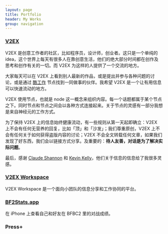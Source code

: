 ```yaml
---
layout: page
title: Portfolio
header: My Works
group: navigation
---
```


### [V2EX](http://www.v2ex.com/)

V2EX 是创意工作者的社区，比如程序员，设计师，创业者。这只是一个单纯的 idea，这个世界上每天有很多人在靠创意生活，他们的绝大部分时间都在创作及思考和创作有关的一切。而 V2EX 为这样的人提供了一个交流的地方。

大家每天可以在 V2EX 上看到别人最新的作品，或是提出并参与各种问题的讨论，或是通过 [酷工作](http://www.v2ex.com/go/jobs) 节点找到一同做事的伙伴。我希望 V2EX 是一个让有用信息可以快速流动的地方。

V2EX 使用节点，也就是 node 这一概念来组织内容。每一个话题都属于某个节点之下。同时节点和节点之间会以各种方式连接起来。关于节点的灵感有一部分我想是来自神经元的工作方式。

为了保持 V2EX 上的信息始终健康流动，有一些规则从第一天起即确立：V2EX 上不会有任何无营养的回复，比如「顶」和「沙发」；我们尊重原创，V2EX 上不会有任何关于如何获得盗版内容的讨论；V2EX 不会全文转载任何文章，如果我们发现了好东西，我们会以链接方式分享。及重要的：**待人友善，对话是为了解决实际问题**。

最后，感谢 [Claude Shannon](http://en.wikipedia.org/wiki/Claude_Shannon) 和 [Kevin Kelly](http://kk.org/)，他们关于信息的信息给了我很多灵感。

### [V2EX Workspace](http://workspace.v2ex.com/)

V2EX Workspace 是一个面向小团队的信息分享和工作协同的平台。

### [BF2Stats.app](http://www.olivida.com/bc2stats)

在 iPhone 上查看自己和好友在 BFBC2 里的对战成绩。

### Press+

